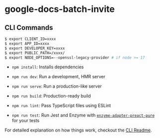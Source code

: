 # google-docs-batch-invite

## CLI Commands

```sh
$ export CLIENT_ID=xxxx
$ export APP_ID=xxxx
$ export DEVELOPER_KEY=xxxx
$ export PUBLIC_PATH=/xxxx/
$ export NODE_OPTIONS=--openssl-legacy-provider # if node >= 17
```

*   `npm install`: Installs dependencies

*   `npm run dev`: Run a development, HMR server

*   `npm run serve`: Run a production-like server

*   `npm run build`: Production-ready build

*   `npm run lint`: Pass TypeScript files using ESLint

*   `npm run test`: Run Jest and Enzyme with
    [`enzyme-adapter-preact-pure`](https://github.com/preactjs/enzyme-adapter-preact-pure) for
    your tests


For detailed explanation on how things work, checkout the [CLI Readme](https://github.com/developit/preact-cli/blob/master/README.md).
